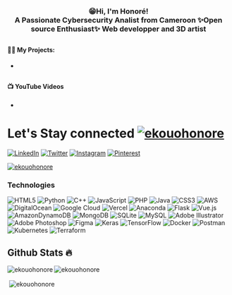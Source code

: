 <h3 align="center">😁Hi, I'm Honoré! <br>A Passionate Cybersecurity Analist from Cameroon ✨Open source Enthusiast✨ Web developper and 3D artist</h3>
<h2></h2>

<h4>👨‍💻 My Projects:</h4>

- 
<h2></h2>
<h4>📺 YouTube Videos</h4>

- 

  <h2></h2>

# Let's Stay connected <a href="https://twitter.com/ekouohonore" target="blank"><img src="https://img.shields.io/twitter/follow/ekouohonore?logo=twitter&style=for-the-badge" alt="ekouohonore" /></a>

[![LinkedIn](https://img.shields.io/badge/LinkedIn-%230077B5.svg?logo=linkedin&logoColor=white)](https://linkedin.com/in/ekouohonore) [![Twitter](https://img.shields.io/badge/Twitter-%231DA1F2.svg?logo=Twitter&logoColor=white)](https://twitter.com/ekouohonore) [![Instagram](https://img.shields.io/badge/Instagram-%23E4405F.svg?logo=Instagram&logoColor=white)](https://instagram.com/ekouo.honore) [![Pinterest](https://img.shields.io/badge/Pinterest-%23E60023.svg?logo=Pinterest&logoColor=white)](https://www.pinterest.com/ekouohonore)


<p align="left"> <a href="https://github.com/ryo-ma/github-profile-trophy"><img src="https://github-profile-trophy.vercel.app/?username=ekouohonore&row=1&theme=darkhub&margin-w=15&no-bg=true" alt="ekouohonore" /></a> </p>


<h3 align="left">Technologies</h3>

 ![HTML5](https://img.shields.io/badge/html5-%23E34F26.svg?style=for-the-badge&logo=html5&logoColor=white)  ![Python](https://img.shields.io/badge/python-3670A0?style=for-the-badge&logo=python&logoColor=ffdd54) ![C++](https://img.shields.io/badge/c++-%2300599C.svg?style=for-the-badge&logo=c%2B%2B&logoColor=white) ![JavaScript](https://img.shields.io/badge/javascript-%23323330.svg?style=for-the-badge&logo=javascript&logoColor=%23F7DF1E) ![PHP](https://img.shields.io/badge/php-%23777BB4.svg?style=for-the-badge&logo=php&logoColor=white) ![Java](https://img.shields.io/badge/java-%23ED8B00.svg?style=for-the-badge&logo=java&logoColor=white) ![CSS3](https://img.shields.io/badge/css3-%231572B6.svg?style=for-the-badge&logo=css3&logoColor=white) ![AWS](https://img.shields.io/badge/AWS-%23FF9900.svg?style=for-the-badge&logo=amazon-aws&logoColor=white) ![DigitalOcean](https://img.shields.io/badge/DigitalOcean-%230167ff.svg?style=for-the-badge&logo=digitalOcean&logoColor=white) ![Google Cloud](https://img.shields.io/badge/Google%20Cloud-%234285F4.svg?style=for-the-badge&logo=google-cloud&logoColor=white) ![Vercel](https://img.shields.io/badge/vercel-%23000000.svg?style=for-the-badge&logo=vercel&logoColor=white) ![Anaconda](https://img.shields.io/badge/Anaconda-%2344A833.svg?style=for-the-badge&logo=anaconda&logoColor=white)  ![Flask](https://img.shields.io/badge/flask-%23000.svg?style=for-the-badge&logo=flask&logoColor=white) ![Vue.js](https://img.shields.io/badge/vuejs-%2335495e.svg?style=for-the-badge&logo=vuedotjs&logoColor=%234FC08D) ![AmazonDynamoDB](https://img.shields.io/badge/Amazon%20DynamoDB-4053D6?style=for-the-badge&logo=Amazon%20DynamoDB&logoColor=white) ![MongoDB](https://img.shields.io/badge/MongoDB-%234ea94b.svg?style=for-the-badge&logo=mongodb&logoColor=white) ![SQLite](https://img.shields.io/badge/sqlite-%2307405e.svg?style=for-the-badge&logo=sqlite&logoColor=white) ![MySQL](https://img.shields.io/badge/mysql-%2300f.svg?style=for-the-badge&logo=mysql&logoColor=white) ![Adobe Illustrator](https://img.shields.io/badge/adobeillustrator-%23FF9A00.svg?style=for-the-badge&logo=adobeillustrator&logoColor=white) ![Adobe Photoshop](https://img.shields.io/badge/adobephotoshop-%2331A8FF.svg?style=for-the-badge&logo=adobephotoshop&logoColor=white)	![Figma](https://img.shields.io/badge/figma-%23F24E1E.svg?style=for-the-badge&logo=figma&logoColor=white) ![Keras](https://img.shields.io/badge/Keras-%23D00000.svg?style=for-the-badge&logo=Keras&logoColor=white) ![TensorFlow](https://img.shields.io/badge/TensorFlow-%23FF6F00.svg?style=for-the-badge&logo=TensorFlow&logoColor=white) ![Docker](https://img.shields.io/badge/docker-%230db7ed.svg?style=for-the-badge&logo=docker&logoColor=white) ![Postman](https://img.shields.io/badge/Postman-FF6C37?style=for-the-badge&logo=postman&logoColor=white) ![Kubernetes](https://img.shields.io/badge/kubernetes-%23326ce5.svg?style=for-the-badge&logo=kubernetes&logoColor=white) ![Terraform](https://img.shields.io/badge/terraform-%235835CC.svg?style=for-the-badge&logo=terraform&logoColor=white)

## Github Stats 🔥

<p><img align="left" src="https://github-readme-stats.vercel.app/api/top-langs?username=ekouohonore&show_icons=true&locale=en&layout=compact&theme=cobalt" alt="ekouohonore" /></p>

<p><img align="center" src="https://github-readme-streak-stats.herokuapp.com?user=ekouohonore&theme=radical&date_format=j%20M%5B%20Y%5D&sideLabels=DDB225" alt="ekouohonore" /></p>

<p>&nbsp;<img align="center" src="https://github-readme-stats.vercel.app/api?username=ekouohonore&show_icons=true&locale=en&theme=tokyonight" alt="ekouohonore" /></p>
